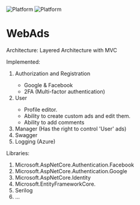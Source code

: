 ![Platform](https://img.shields.io/badge/ASP.NET%20Core-6.0-brightgreen)
![Platform](https://img.shields.io/badge/version-2.0-blue)

# WebAds

Architecture: Layered Architecture with MVC

Implemented:
  <ul>
  <li type='1'>Authorization and Registration</li>
   <ul>
    <li>Google & Facebook</li>
    <li>2FA (Multi-factor authentication)</li> 
   </ul>
   
  <li type='1'>User</li>
   <ul>
    <li>Profile editor.</li>
    <li>Ability to create custom ads and edit them.</li> 
    <li>Ability to add comments</li>
   </ul>
    <li type='1'>Manager (Has the right to control 'User' ads)</li>
    <li type='1'>Swagger</li>
    <li type='1'>Logging (Azure)</li>
  </ul>
  
  
Libraries:
  <ul>
    <li type='1'>Microsoft.AspNetCore.Authentication.Facebook</li>
    <li type='1'>Microsoft.AspNetCore.Authentication.Google</li>
    <li type='1'>Microsoft.AspNetCore.Identity</li>
    <li type='1'>Microsoft.EntityFrameworkCore.</li>
    <li type='1'>Serilog</li>
    <li type='1'>...</li>
  </ul>
    
